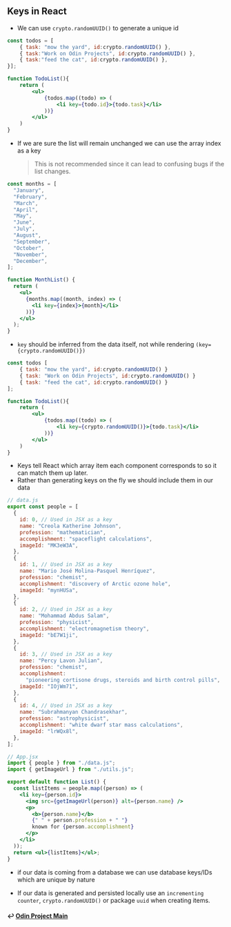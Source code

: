 ## Keys in React

- We can use `crypto.randomUUID()` to generate a unique id

```jsx
const todos = [
    { task: "mow the yard", id:crypto.randomUUID() },
    { task:"Work on Odin Projects", id:crypto.randomUUID() },
    { task:"feed the cat", id:crypto.randomUUID() },
}];

function TodoList(){
    return (
        <ul>
            {todos.map((todo) => (
                <li key={todo.id}>{todo.task}</li>
            ))}
        </ul>
    )
}
```

- If we are sure the list will remain unchanged we can use the array index as a key

  > This is not recommended since it can lead to confusing bugs if the list changes.

```jsx
const months = [
  "January",
  "February",
  "March",
  "April",
  "May",
  "June",
  "July",
  "August",
  "September",
  "October",
  "November",
  "December",
];

function MonthList() {
  return (
    <ul>
      {months.map((month, index) => (
        <li key={index}>{month}</li>
      ))}
    </ul>
  );
}
```

- `key` should be inferred from the data itself, not while rendering `(key={crypto.randomUUID()})`

```jsx
const todos [
    { task: "mow the yard", id:crypto.randomUUID() }
    { task: "Work on Odin Projects", id:crypto.randomUUID() }
    { task: "feed the cat", id:crypto.randomUUID() }
];

function TodoList(){
    return (
        <ul>
            {todos.map((todo) => (
                <li key={crypto.randomUUID()}>{todo.task}</li>
            ))}
        </ul>
    )
}
```

- Keys tell React which array item each component corresponds to so it can match them up later.
- Rather than generating keys on the fly we should include them in our data

```jsx
// data.js
export const people = [
  {
    id: 0, // Used in JSX as a key
    name: "Creola Katherine Johnson",
    profession: "mathematician",
    accomplishment: "spaceflight calculations",
    imageId: "MK3eW3A",
  },
  {
    id: 1, // Used in JSX as a key
    name: "Mario José Molina-Pasquel Henríquez",
    profession: "chemist",
    accomplishment: "discovery of Arctic ozone hole",
    imageId: "mynHUSa",
  },
  {
    id: 2, // Used in JSX as a key
    name: "Mohammad Abdus Salam",
    profession: "physicist",
    accomplishment: "electromagnetism theory",
    imageId: "bE7W1ji",
  },
  {
    id: 3, // Used in JSX as a key
    name: "Percy Lavon Julian",
    profession: "chemist",
    accomplishment:
      "pioneering cortisone drugs, steroids and birth control pills",
    imageId: "IOjWm71",
  },
  {
    id: 4, // Used in JSX as a key
    name: "Subrahmanyan Chandrasekhar",
    profession: "astrophysicist",
    accomplishment: "white dwarf star mass calculations",
    imageId: "lrWQx8l",
  },
];

// App.jsx
import { people } from "./data.js";
import { getImageUrl } from "./utils.js";

export default function List() {
  const listItems = people.map((person) => (
    <li key={person.id}>
      <img src={getImageUrl(person)} alt={person.name} />
      <p>
        <b>{person.name}</b>
        {" " + person.profession + " "}
        known for {person.accomplishment}
      </p>
    </li>
  ));
  return <ul>{listItems}</ul>;
}
```

- if our data is coming from a database we can use database keys/IDs which are unique by nature

- If our data is generated and persisted locally use an `incrementing counter`, `crypto.randomUUID()` or package `uuid` when creating items.

#### ↩️ [Odin Project Main](/work/notes/odin_project/the-odin-project.md)
